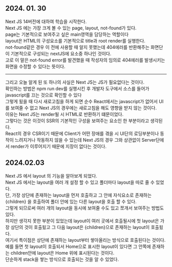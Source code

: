 <h2>2024. 01. 30</h2>
Next JS 14버전에 대하여 학습을 시작한다.</br>
Next JS 에는 가장 크게 볼 수 있는 page, layout, not-found가 있다.</br>
page는 기본적으로 보여주고 싶은 main영역을 담당하는 역할이다</br>
layout은 HTML의 구성요소를 기본적으로 title과 root render를 실행한다.</br>
not-found같은 경우 이 전에 사용할 때 알지 못했는데 404에러를 반환해주는 화면단이 기본적으로 구성되는 nextJS에 요소중 하나인 것이다.</br>
고로 이 말은 not-found error를 발견했을 때 작성자의 임의로 404에러를 발생시키는 화면을 수정할 수 있다는 뜻이다.</br>
<hr>
그리고 오늘 알게 된 또 하나의 사실은 Next JS는 JS가 필요없다는 것이다.</br>
확인하는 방법은 npm run dev를 실행시킨 후 개발자 도구에서 소스를 들어가 javascript를 끄는 것으로 확인할 수 있다</br>
그렇게 됬을 때 다시 새로고침을 하게 되면 순수 React에서는 javascript가 없어서 UI를 보여줄 수 없고 Next JS의 경우에는 새로고침을 해도 영향을 받지 않는 것이다.</br>
이유는 Next JS는 render될 시 HTML로 반환하기 떄문이었다.</br>
그렇다는 것은 이것이 SSR의 기본적인 구성을 보여주는 요소인 한 부분이라고 생각된다.</br>
React의 경우 CSR이기 때문에 Client가 어떤 장애를 겪을 시 UI단의 로딩부분이나 동작이 느려지거나 작동하지 않을 수 있는데 Next JS의 경우 그와 상관없이 Server단에서 render가 이루어지기 때문에 지장이 없다는 것이다.

<h2>2024.02.03</h2>
Next JS 에서 layout 의 기능을 알아보게 되었다.</br>
Next JS 에서는 layout을 여러 개 설정 할 수 있고 폴더마다 layout을 따로 줄 수 있었다.</br>
단, 가장 상단에 존재하는 layout을 먼저 호출하고 그 안에 자식요소로 존재하는 {children} 을 호출하여 폴더 안에 있는 다른 layout을 호출 할 수 있다.</br>
그렇게 되므로써 여러 개의 layout을 동시에 보여줄 수도 있고 쪼개서 보여주는 방법도 있다.</br>
하지만 생각지 못한 부분이 있었는데 layout이 여러 곳에서 호출될시에 첫 layout은 가장 상단의 것이 호출됬고 그 다음 layout은 {children}으로 존재하는 layout이 호출됬다.</br>
여기서 특이점은  상단에 존재하는 layout부터 쌓아올리는 방식으로 호출된다는 것이다.</br>
예를 들면 첫 layout이 호출되서 Home으로 표시한 layout이 있다면 그 안쪽에 존재하는 children안에 layout은 Home 위에 표시된다는 것이다.</br>
단순하게 stack을 쌓는 방식으로 호출되는 것을 알 수 있었다.</br>
